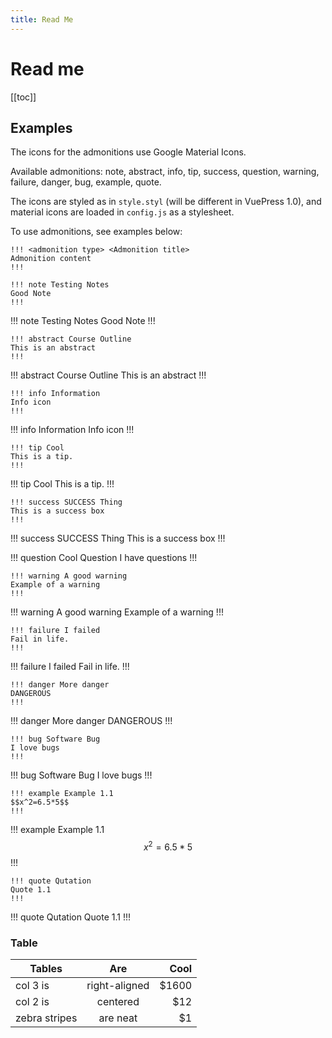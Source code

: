 ```yaml
---
title: Read Me
---
```


# Read me

[[toc]]


## Examples

The icons for the admonitions use Google Material Icons.

Available admonitions: note, abstract, info, tip, success, question, warning, failure, danger, bug, example, quote.

The icons are styled as in `style.styl` (will be different in VuePress 1.0), and material icons are loaded in `config.js` as a stylesheet.

To use admonitions, see examples below:

```
!!! <admonition type> <Admonition title>
Admonition content
!!!
```

```
!!! note Testing Notes
Good Note
!!!
```

!!! note Testing Notes
Good Note
!!!

```
!!! abstract Course Outline
This is an abstract
!!!
```

!!! abstract Course Outline
This is an abstract
!!!

```
!!! info Information
Info icon
!!!
```

!!! info Information
Info icon
!!!

```
!!! tip Cool
This is a tip.
!!!
```

!!! tip Cool
This is a tip.
!!!

```
!!! success SUCCESS Thing
This is a success box
!!!
```

!!! success SUCCESS Thing
This is a success box
!!!

!!! question Cool Question
I have questions
!!!

```
!!! warning A good warning
Example of a warning
!!!
```

!!! warning A good warning
Example of a warning
!!!

```
!!! failure I failed
Fail in life.
!!!
```

!!! failure I failed
Fail in life.
!!!

```
!!! danger More danger
DANGEROUS
!!!
```

!!! danger More danger
DANGEROUS
!!!

```
!!! bug Software Bug
I love bugs
!!!
```
!!! bug Software Bug
I love bugs
!!!

```
!!! example Example 1.1
$$x^2=6.5*5$$
!!!
```
!!! example Example 1.1
$$x^2=6.5*5$$
!!!

```
!!! quote Qutation
Quote 1.1
!!!
```
!!! quote Qutation
Quote 1.1
!!!

### Table <Badge text="beta" type="warn"/> <Badge text="0.10.1+"/>

| Tables        | Are           | Cool  |
| ------------- |:-------------:| -----:|
| col 3 is      | right-aligned | $1600 |
| col 2 is      | centered      |   $12 |
| zebra stripes | are neat      |    $1 |
